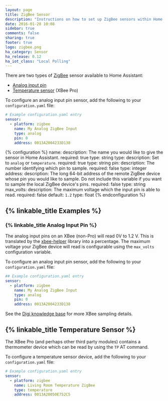 ```yaml
---
layout: page
title: ZigBee Sensor
description: "Instructions on how to set up ZigBee sensors within Home Assistant."
date: 2016-01-28 10:08
sidebar: true
comments: false
sharing: true
footer: true
logo: zigbee.png
ha_category: Sensor
ha_release: 0.12
ha_iot_class: "Local Polling"
---
```


There are two types of [ZigBee](http://www.zigbee.org/) sensor available to Home Assistant:

- [Analog input pin](#analog-input-pin)
- [Temperature sensor](#temperature-sensor) (XBee Pro)

To configure an analog input pin sensor, add the following to your `configuration.yaml` file:

```yaml
# Example configuration.yaml entry
sensor:
  - platform: zigbee
    name: My Analog ZigBee Input
    type: analog
    pin: 0
    address: 0013A2004233D138
```

{% configuration %}
name:
  description: The name you would like to give the sensor in Home Assistant.
  required: true
  type: string
type:
  description: Set to `analog` or `temperature`.
  required: true
  type: string
pin:
  description: The number identifying which pin to sample.
  required: false
  type: integer
address:
  description: The long 64-bit address of the remote ZigBee device whose pin you would like to sample. Do not include this variable if you want to sample the local ZigBee device's pins.
  required: false
  type: string
max_volts:
  description: The maximum voltage which the input pin is able to read.
  required: false
  default: `1.2`
  type: float
{% endconfiguration %}

## {% linkable_title Examples %}

### {% linkable_title Analog Input Pin %}

The analog input pins on an XBee (non-Pro) will read 0V to 1.2 V. This is translated by the [xbee-helper](https://github.com/flyte/xbee-helper) library into a percentage. The maximum voltage your ZigBee device will read is configurable using the `max_volts` configuration variable.

To configure an analog input pin sensor, add the following to your `configuration.yaml` file:

```yaml
## Example configuration.yaml entry
sensor:
  - platform: zigbee
    name: My Analog ZigBee Input
    type: analog
    pin: 0
    address: 0013A2004233D138
```

See the [Digi knowledge base](http://knowledge.digi.com/articles/Knowledge_Base_Article/Digital-and-analog-sampling-using-XBee-radios) for more XBee sampling details.

## {% linkable_title Temperature Sensor %}

The XBee Pro (and perhaps other third party modules) contains a thermometer device which can be read by using the `TP` AT command.

To configure a temperature sensor device, add the following to your `configuration.yaml` file:

```yaml
# Example configuration.yaml entry
sensor:
  - platform: zigbee
    name: Living Room Temperature ZigBee
    type: temperature
    address: 0013A20050E752C5
```
